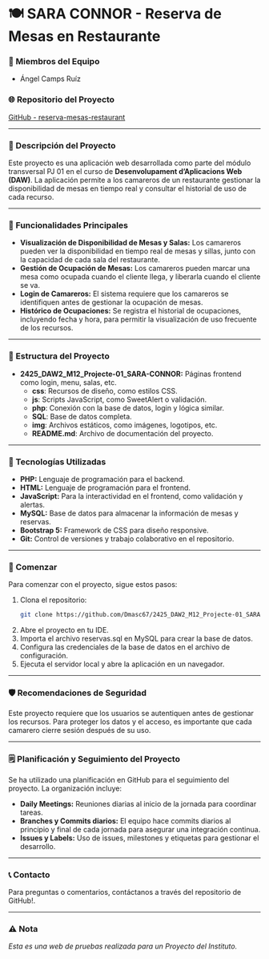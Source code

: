 # 🍽 SARA CONNOR - Reserva de Mesas en Restaurante

### 👥 Miembros del Equipo
- Ángel Camps Ruíz


### 🌐 Repositorio del Proyecto
[GitHub - reserva-mesas-restaurant](https://github.com/Dmasc67/2425_DAW2_M12_Projecte-01_SARA-CONNOR)

---

### 📝 Descripción del Proyecto
Este proyecto es una aplicación web desarrollada como parte del módulo transversal PJ 01 en el curso de **Desenvolupament d’Aplicacions Web (DAW)**. La aplicación permite a los camareros de un restaurante gestionar la disponibilidad de mesas en tiempo real y consultar el historial de uso de cada recurso.

---

### 🚀 Funcionalidades Principales
- **Visualización de Disponibilidad de Mesas y Salas:** Los camareros pueden ver la disponibilidad en tiempo real de mesas y sillas, junto con la capacidad de cada sala del restaurante.
- **Gestión de Ocupación de Mesas:** Los camareros pueden marcar una mesa como ocupada cuando el cliente llega, y liberarla cuando el cliente se va.
- **Login de Camareros:** El sistema requiere que los camareros se identifiquen antes de gestionar la ocupación de mesas.
- **Histórico de Ocupaciones:** Se registra el historial de ocupaciones, incluyendo fecha y hora, para permitir la visualización de uso frecuente de los recursos.

---

### 📂 Estructura del Proyecto

- **2425_DAW2_M12_Projecte-01_SARA-CONNOR:** Páginas frontend como login, menu, salas, etc.
  - **css**: Recursos de diseño, como estilos CSS.
  - **js**: Scripts JavaScript, como SweetAlert o validación.
  - **php**: Conexión con la base de datos, login y lógica similar.
  - **SQL**: Base de datos completa.
  - **img**: Archivos estáticos, como imágenes, logotipos, etc.
  - **README.md**: Archivo de documentación del proyecto.

---

### 🔧 Tecnologías Utilizadas
- **PHP:** Lenguaje de programación para el backend.
- **HTML:** Lenguaje de programación para el frontend.
- **JavaScript:** Para la interactividad en el frontend, como validación y alertas.
- **MySQL:** Base de datos para almacenar la información de mesas y reservas.
- **Bootstrap 5:** Framework de CSS para diseño responsive.
- **Git:** Control de versiones y trabajo colaborativo en el repositorio.

---

### 🚀 Comenzar
Para comenzar con el proyecto, sigue estos pasos:

1. Clona el repositorio:
   ```bash
   git clone https://github.com/Dmasc67/2425_DAW2_M12_Projecte-01_SARA-CONNOR
2. Abre el proyecto en tu IDE.
3. Importa el archivo reservas.sql en MySQL para crear la base de datos.
4. Configura las credenciales de la base de datos en el archivo de configuración.
5. Ejecuta el servidor local y abre la aplicación en un navegador.

---

### 🛡️ Recomendaciones de Seguridad
Este proyecto requiere que los usuarios se autentiquen antes de gestionar los recursos. Para proteger los datos y el acceso, es importante que cada camarero cierre sesión después de su uso.

---

### 🗒️ Planificación y Seguimiento del Proyecto
Se ha utilizado una planificación en GitHub para el seguimiento del proyecto. La organización incluye:

- **Daily Meetings:** Reuniones diarias al inicio de la jornada para coordinar tareas.
- **Branches y Commits diarios:** El equipo hace commits diarios al principio y final de cada jornada para asegurar una integración continua.
- **Issues y Labels:** Uso de issues, milestones y etiquetas para gestionar el desarrollo.

---

### 📞 Contacto
Para preguntas o comentarios, contáctanos a través del repositorio de GitHub!.

---

### ⚠️ Nota
*Esta es una web de pruebas realizada para un Proyecto del Instituto.*
